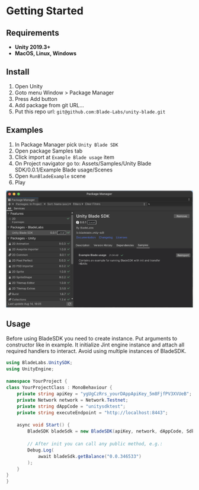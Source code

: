 # Getting Started

## Requirements

* **Unity 2019.3+**
* **MacOS, Linux, Windows**


## Install

1. Open Unity
2. Goto menu Window > Package Manager 
3. Press Add button
4. Add package from git URL...
5. Put this repo url: `git@github.com:Blade-Labs/unity-blade.git`

## Examples

1. In Package Manager pick `Unity Blade SDK`
2. Open package Samples tab
3. Click import at `Example Blade usage` item
4. On Project navigator go to: Assets/Samples/Unity Blade SDK/0.0.1/Example Blade usage/Scenes
5. Open `RunBladeExample` scene
6. Play

![Package manager with samples tab](img/samples.png "Package manager with samples tab")

## Usage

Before using BladeSDK you need to create instance. Put arguments to constructor like in example. It initialize Jint engine instance and attach all required handlers to interact. Avoid using multiple instances of BladeSDK.

```cs
using BladeLabs.UnitySDK;
using UnityEngine;

namespace YourProject {
class YourProjectClass : MonoBehaviour {
    private string apiKey = "ygUgCzRrs_yourDAppApiKey_5m8FjfPV3XVUeB";
    private Network network = Network.Testnet;
    private string dAppCode = "unitysdktest";
    private string executeEndpoint = "http://localhost:8443";

    async void Start() {
        BladeSDK bladeSdk = new BladeSDK(apiKey, network, dAppCode, SdkEnvironment.CI, executeEndpoint);

        // After init you can call any public method, e.g.:
        Debug.Log(
            await bladeSdk.getBalance("0.0.346533")
        );
    }
}
}
```
